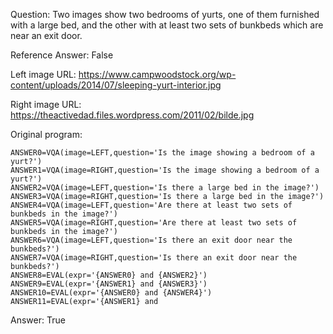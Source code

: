 Question: Two images show two bedrooms of yurts, one of them furnished with a large bed, and the other with at least two sets of bunkbeds which are near an exit door.

Reference Answer: False

Left image URL: https://www.campwoodstock.org/wp-content/uploads/2014/07/sleeping-yurt-interior.jpg

Right image URL: https://theactivedad.files.wordpress.com/2011/02/bilde.jpg

Original program:

```
ANSWER0=VQA(image=LEFT,question='Is the image showing a bedroom of a yurt?')
ANSWER1=VQA(image=RIGHT,question='Is the image showing a bedroom of a yurt?')
ANSWER2=VQA(image=LEFT,question='Is there a large bed in the image?')
ANSWER3=VQA(image=RIGHT,question='Is there a large bed in the image?')
ANSWER4=VQA(image=LEFT,question='Are there at least two sets of bunkbeds in the image?')
ANSWER5=VQA(image=RIGHT,question='Are there at least two sets of bunkbeds in the image?')
ANSWER6=VQA(image=LEFT,question='Is there an exit door near the bunkbeds?')
ANSWER7=VQA(image=RIGHT,question='Is there an exit door near the bunkbeds?')
ANSWER8=EVAL(expr='{ANSWER0} and {ANSWER2}')
ANSWER9=EVAL(expr='{ANSWER1} and {ANSWER3}')
ANSWER10=EVAL(expr='{ANSWER0} and {ANSWER4}')
ANSWER11=EVAL(expr='{ANSWER1} and
```
Answer: True

